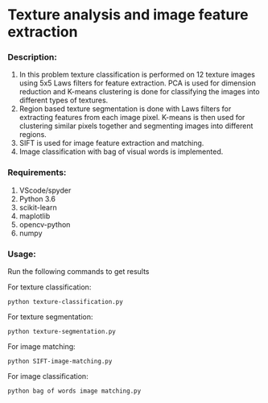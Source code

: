 # Texture analysis and image feature extraction
### Description:
1. In this problem texture classification is performed on 12 texture images using 5x5 Laws filters for feature extraction. PCA is used for dimension reduction and K-means clustering is done  for classifying the images into different types of textures. 
2. Region based texture segmentation is done with Laws filters for extracting features from each image pixel. K-means is then used for clustering similar pixels together and segmenting images into different regions. 
3. SIFT is used for image feature extraction and matching.
4. Image classification with bag of visual words is implemented.

### Requirements:
1) VScode/spyder
2) Python 3.6
3) scikit-learn
4) maplotlib
5) opencv-python
6) numpy

### Usage:
Run the following commands to get results

For texture classification:
```
python texture-classification.py
```

For texture segmentation:
```
python texture-segmentation.py
```

For image matching:
```
python SIFT-image-matching.py
```

For image classification:
```
python bag of words image matching.py
```


